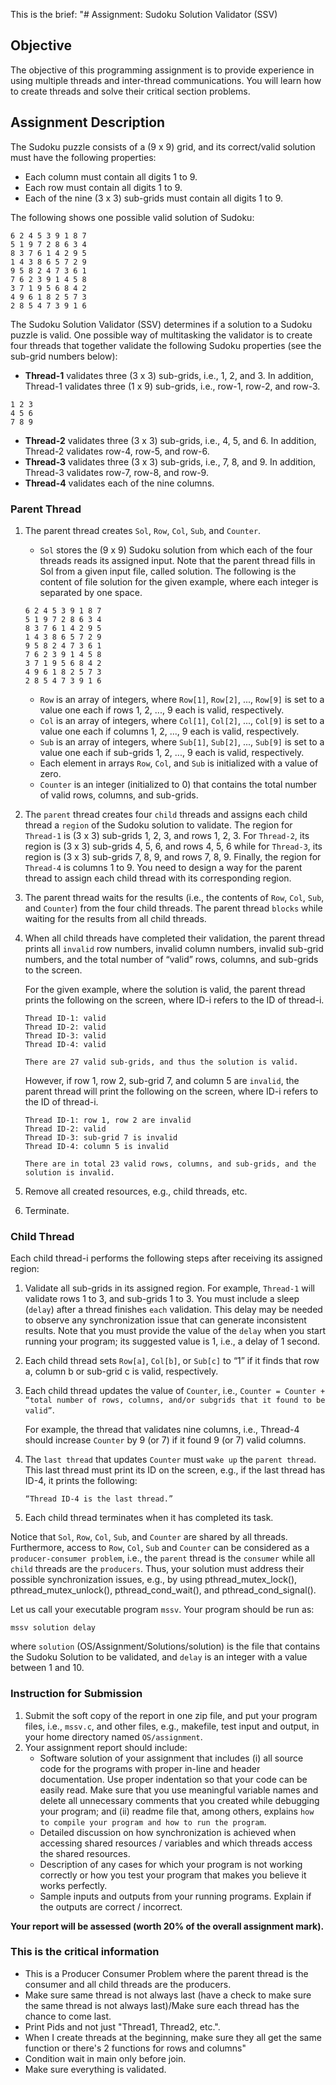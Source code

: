 This is the brief:
"# Assignment: Sudoku Solution Validator (SSV)

## Objective

The objective of this programming assignment is to provide experience in using multiple threads and inter-thread communications. You will learn how to create threads and solve their critical section problems.

## Assignment Description

The Sudoku puzzle consists of a (9 x 9) grid, and its correct/valid solution must have the following properties:
- Each column must contain all digits 1 to 9.
- Each row must contain all digits 1 to 9.
- Each of the nine (3 x 3) sub-grids must contain all digits 1 to 9.

The following shows one possible valid solution of Sudoku:

```
6 2 4 5 3 9 1 8 7
5 1 9 7 2 8 6 3 4
8 3 7 6 1 4 2 9 5
1 4 3 8 6 5 7 2 9
9 5 8 2 4 7 3 6 1
7 6 2 3 9 1 4 5 8
3 7 1 9 5 6 8 4 2
4 9 6 1 8 2 5 7 3
2 8 5 4 7 3 9 1 6
```

The Sudoku Solution Validator (SSV) determines if a solution to a Sudoku puzzle is valid. One possible way of multitasking the validator is to create four threads that together validate the following Sudoku properties (see the sub-grid numbers below):

- **Thread-1** validates three (3 x 3) sub-grids, i.e., 1, 2, and 3. In addition, Thread-1 validates three (1 x 9) sub-grids, i.e., row-1, row-2, and row-3.
```
1 2 3
4 5 6
7 8 9
```
- **Thread-2** validates three (3 x 3) sub-grids, i.e., 4, 5, and 6. In addition, Thread-2 validates row-4, row-5, and row-6.
- **Thread-3** validates three (3 x 3) sub-grids, i.e., 7, 8, and 9. In addition, Thread-3 validates row-7, row-8, and row-9.
- **Thread-4** validates each of the nine columns.

### Parent Thread

1. The parent thread creates `Sol`, `Row`, `Col`, `Sub`, and `Counter`.
   - `Sol` stores the (9 x 9) Sudoku solution from which each of the four threads reads its assigned input. Note that the parent thread fills in Sol from a given input file, called solution. The following is the content of file solution for the given example, where each integer is separated by one space.
   ```
   6 2 4 5 3 9 1 8 7 
   5 1 9 7 2 8 6 3 4 
   8 3 7 6 1 4 2 9 5 
   1 4 3 8 6 5 7 2 9 
   9 5 8 2 4 7 3 6 1 
   7 6 2 3 9 1 4 5 8 
   3 7 1 9 5 6 8 4 2 
   4 9 6 1 8 2 5 7 3 
   2 8 5 4 7 3 9 1 6 
   ```
   - `Row` is an array of integers, where `Row[1]`, `Row[2]`, ..., `Row[9]` is set to a value one each if rows 1, 2, ..., 9 each is valid, respectively.
   - `Col` is an array of integers, where `Col[1]`, `Col[2]`, ..., `Col[9]` is set to a value one each if columns 1, 2, ..., 9 each is valid, respectively.
   - `Sub` is an array of integers, where `Sub[1]`, `Sub[2]`, ..., `Sub[9]` is set to a value one each if sub-grids 1, 2, ..., 9 each is valid, respectively.
   - Each element in arrays `Row`, `Col`, and `Sub` is initialized with a value of zero.
   - `Counter` is an integer (initialized to 0) that contains the total number of valid rows, columns, and sub-grids.
2. The `parent` thread creates four `child` threads and assigns each child thread a `region` of the Sudoku solution to validate. The region for `Thread-1` is (3 x 3) sub-grids 1, 2, 3, and rows 1, 2, 3. For `Thread-2`, its region is (3 x 3) sub-grids 4, 5, 6, and rows 4, 5, 6 while for `Thread-3`, its region is (3 x 3) sub-grids 7, 8, 9, and rows 7, 8, 9. Finally, the region for `Thread-4` is columns 1 to 9. You need to design a way for the parent thread to assign each child thread with its corresponding region.
3. The parent thread waits for the results (i.e., the contents of `Row`, `Col`, `Sub`, and `Counter`) from the four child threads. The parent thread `blocks` while waiting for the results from all child threads.
4. When all child threads have completed their validation, the parent thread prints all `invalid` row numbers, invalid column numbers, invalid sub-grid numbers, and the total number of “valid” rows, columns, and sub-grids to the screen.

    For the given example, where the solution is valid, the parent thread prints the following on the screen, where ID-i refers to the ID of thread-i.

    ```
    Thread ID-1: valid
    Thread ID-2: valid
    Thread ID-3: valid
    Thread ID-4: valid

    There are 27 valid sub-grids, and thus the solution is valid.
    ```

    However, if row 1, row 2, sub-grid 7, and column 5 are `invalid`, the parent thread will print
    the following on the screen, where ID-i refers to the ID of thread-i.

    ```
    Thread ID-1: row 1, row 2 are invalid
    Thread ID-2: valid
    Thread ID-3: sub-grid 7 is invalid
    Thread ID-4: column 5 is invalid

    There are in total 23 valid rows, columns, and sub-grids, and the solution is invalid.
    ```

5. Remove all created resources, e.g., child threads, etc.
6. Terminate.

### Child Thread

Each child thread-i performs the following steps after receiving its assigned region:
1. Validate all sub-grids in its assigned region. For example, `Thread-1` will validate rows 1 to 3, and sub-grids 1 to 3. You must include a sleep (`delay`) after a thread finishes `each` validation. This delay may be needed to observe any synchronization issue that can generate inconsistent results. Note that you must provide the value of the `delay` when you start running your program; its suggested value is 1, i.e., a delay of 1 second.
2. Each child thread sets `Row[a]`, `Col[b]`, or `Sub[c]` to “1” if it finds that row a, column b or sub-grid c is valid, respectively.
3. Each child thread updates the value of `Counter`, i.e., `Counter = Counter + “total number of rows, columns, and/or subgrids that it found to be valid”`.

    For example, the thread that validates nine columns, i.e., Thread-4 should increase `Counter` by 9 (or 7) if it found 9 (or 7) valid columns.
4. The `last thread` that updates `Counter` must `wake up` the `parent thread`. This last thread must print its ID on the screen, e.g., if the last thread has ID-4, it prints the following: 

    ```
    “Thread ID-4 is the last thread.”
    ```

5. Each child thread terminates when it has completed its task.

Notice that `Sol`, `Row`, `Col`, `Sub`, and `Counter` are shared by all threads. Furthermore, access to `Row`, `Col`, `Sub` and `Counter` can be considered as a `producer-consumer problem`, i.e., the `parent` thread is the `consumer` while all `child` threads are the `producers`. Thus, your solution must address their possible synchronization issues, e.g., by using pthread_mutex_lock(), pthread_mutex_unlock(), pthread_cond_wait(), and pthread_cond_signal().

Let us call your executable program `mssv`. Your program should be run as:

```
mssv solution delay
```

where `solution` (OS/Assignment/Solutions/solution) is the file that contains the Sudoku Solution to be validated, and `delay` is an integer with a value between 1 and 10.

### Instruction for Submission

1. Submit the soft copy of the report in one zip file, and put your program files, i.e., `mssv.c`, and other files, e.g., makefile, test input and output, in your home directory named `OS/assignment`.
2. Your assignment report should include:
   - Software solution of your assignment that includes (i) all source code for the programs with proper in-line and header documentation. Use proper indentation so that your code can be easily read. Make sure that you use meaningful variable names and delete all unnecessary comments that you created while debugging your program; and (ii) readme file that, among others, explains `how to compile your program and how to run the program`.
   - Detailed discussion on how synchronization is achieved when accessing shared resources / variables and which threads access the shared resources.
   - Description of any cases for which your program is not working correctly or how you test your program that makes you believe it works perfectly.
   - Sample inputs and outputs from your running programs. Explain if the outputs are correct / incorrect.

**Your report will be assessed (worth 20% of the overall assignment mark).**

### This is the critical information
 
- This is a Producer Consumer Problem where the parent thread is the consumer and all child threads are the producers.
- Make sure same thread is not always last (have a check to make sure the same thread is not always last)/Make sure each thread has the chance to come last.
- Print Pids and not just "Thread1, Thread2, etc.".
- When I create threads at the beginning, make sure they all get the same function or there's 2 functions for rows and columns"
- Condition wait in main only before join.
- Make sure everything is validated.